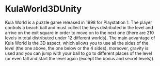 # KulaWorld3DUnity
Kula World is a puzzle game released in 1998 for Playstation 1. The player controls a beach ball and must collect the keys distributed in the level and arrive on the exit square in order to move on to the next one (there are 210 levels in total distributed under 12 different worlds).  The main advantage of Kula World is the 3D aspect, which allows you to use all the sides of the level (the one above, the one below or the 4 sides), moreover, gravity is used and you can jump with your ball to go to different places of the level (or even fall and start the level again (except the bonus and secret levels)).  
